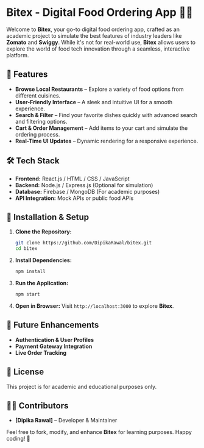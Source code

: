 # Bitex - Digital Food Ordering App 🍔🍕

Welcome to **Bitex**, your go-to digital food ordering app, crafted as an academic project to simulate the best features of industry leaders like **Zomato** and **Swiggy**. While it's not for real-world use, **Bitex** allows users to explore the world of food tech innovation through a seamless, interactive platform.

## 📌 Features
- **Browse Local Restaurants** – Explore a variety of food options from different cuisines.
- **User-Friendly Interface** – A sleek and intuitive UI for a smooth experience.
- **Search & Filter** – Find your favorite dishes quickly with advanced search and filtering options.
- **Cart & Order Management** – Add items to your cart and simulate the ordering process.
- **Real-Time UI Updates** – Dynamic rendering for a responsive experience.

## 🛠️ Tech Stack
- **Frontend:** React.js / HTML / CSS / JavaScript
- **Backend:** Node.js / Express.js (Optional for simulation)
- **Database:** Firebase / MongoDB (For academic purposes)
- **API Integration:** Mock APIs or public food APIs

## 🚀 Installation & Setup
1. **Clone the Repository:**
   ```sh
   git clone https://github.com/DipikaRawal/bitex.git
   cd bitex
   ```
2. **Install Dependencies:**
   ```sh
   npm install
   ```
3. **Run the Application:**
   ```sh
   npm start
   ```
4. **Open in Browser:**
   Visit `http://localhost:3000` to explore **Bitex**.

## 📌 Future Enhancements
- **Authentication & User Profiles**
- **Payment Gateway Integration**
- **Live Order Tracking**

## 📄 License
This project is for academic and educational purposes only.

## 👨‍💻 Contributors
- **[Dipika Rawal]** – Developer & Maintainer

Feel free to fork, modify, and enhance **Bitex** for learning purposes. Happy coding! 🚀

